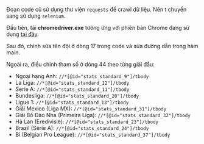 Đoạn code cũ sử dụng thư viện `requests` để crawl dữ liệu. Nên t chuyển sang sử dụng `selenium`. 

Đầu tiên, tải **chromedriver.exe** tương ứng với phiên bản Chrome đang sử dụng [tại đây](https://chromedriver.chromium.org/downloads). 

Sau đó, chỉnh sửa tên đội ở dòng 17 trong code và sửa đường dẫn trong hàm main.

Ngoài ra, điều chỉnh tham số ở dòng 44 theo từng giải đấu:

- Ngoại hạng Anh: `//*[@id="stats_standard_9"]/tbody`
- La Liga: `//*[@id="stats_standard_12"]/tbody`
- Serie A: `//*[@id="stats_standard_11"]/tbody`
- Bundesliga: `//*[@id="stats_standard_20"]/tbody`
- Ligue 1: `//*[@id="stats_standard_13"]/tbody`
- Giải Mexico (Liga MX): `//*[@id="stats_standard_31"]/tbody`
- Giải Bồ Đào Nha (Primeira Liga): `//*[@id="stats_standard_32"]/tbody`
- Hà Lan (Eredivisie): `//*[@id="stats_standard_23"]/tbody`
- Brazil (Série A): `//*[@id="stats_standard_24"]/tbody`
- Bỉ (Belgian Pro League): `//*[@id="stats_standard_37"]/tbody`
